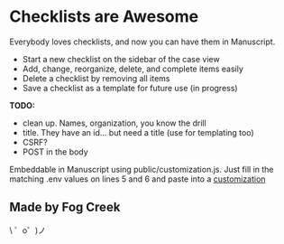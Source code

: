 Checklists are Awesome
======================

Everybody loves checklists, and now you can have them in Manuscript.

 - Start a new checklist on the sidebar of the case view
 - Add, change, reorganize, delete, and complete items easily
 - Delete a checklist by removing all items
 - Save a checklist as a template for future use (in progress)

**TODO:**
 - clean up. Names, organization, you know the drill
 - title. They have an id... but need a title (use for templating too)
 - CSRF?
 - POST in the body


Embeddable in Manuscript using public/customization.js. Just fill in the matching .env values on lines 5 and 6 and paste into a [customization](http://help.fogcreek.com/11209/applying-client-side-style-and-script-customizations?manuscript=1)

Made by Fog Creek
-----------------

\ ゜o゜)ノ
